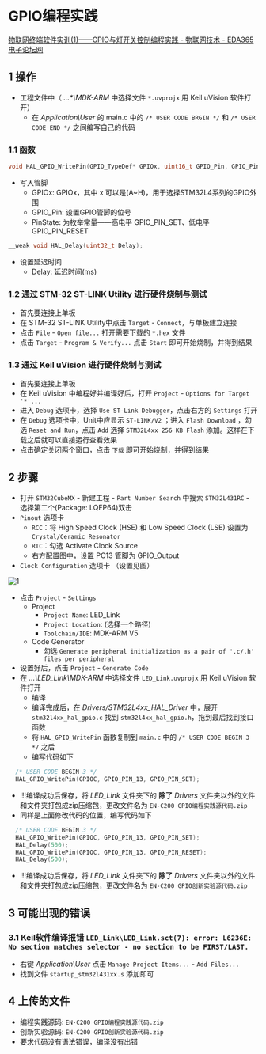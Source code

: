 # GPIO编程实践

[物联网终端软件实训(1)——GPIO与灯开关控制编程实践 - 物联网技术 - EDA365电子论坛网](https://www.eda365.com/thread-226842-1-2.html)

## 1 操作

* 工程文件中（ _...\*\MDK-ARM_ 中选择文件 `*.uvprojx` 用 Keil uVision 软件打开）
  * 在 _Application\User_ 的 main.c 中的 `/* USER CODE BRGIN */` 和 `/* USER CODE END */` 之间编写自己的代码

### 1.1 函数

```c
void HAL_GPIO_WritePin(GPIO_TypeDef* GPIOx, uint16_t GPIO_Pin, GPIO_PinState PinState);
```

* 写入管脚
  * GPIOx: GPIOx，其中 x 可以是(A~H)，用于选择STM32L4系列的GPIO外围
  * GPIO_Pin: 设置GPIO管脚的位号
  * PinState: 为枚举常量——高电平 GPIO_PIN_SET、低电平 GPIO_PIN_RESET

```c
__weak void HAL_Delay(uint32_t Delay);
```

* 设置延迟时间
  * Delay: 延迟时间(ms)

### 1.2 通过 STM-32 ST-LINK Utility 进行硬件烧制与测试

* 首先要连接上单板
* 在 STM-32 ST-LINK Utility中点击 `Target` - `Connect`，与单板建立连接
* 点击 `File` - `Open file...` 打开需要下载的 `*.hex` 文件
* 点击 `Target` - `Program & Verify...` 点击 `Start` 即可开始烧制，并得到结果

### 1.3 通过 Keil uVision 进行硬件烧制与测试

* 首先要连接上单板
* 在 Keil uVision 中编程好并编译好后，打开 `Project` - `Options for Target '*'...`
* 进入 `Debug` 选项卡，选择 `Use ST-Link Debugger`，点击右方的 `Settings` 打开
* 在 `Debug` 选项卡中，Unit中应显示 `ST-LINK/V2` ；进入 `Flash Download` ，勾选 `Reset and Run`，点击 `Add` 选择 `STM32L4xx 256 KB Flash` 添加。这样在下载之后就可以直接运行查看效果
* 点击确定关闭两个窗口，点击 `下载` 即可开始烧制，并得到结果

## 2 步骤

* 打开 `STM32CubeMX` - 新建工程 - `Part Number Search` 中搜索 `STM32L431RC` - 选择第二个(Package: LQFP64)双击
* `Pinout` 选项卡
  * `RCC`：将 High Speed Clock (HSE) 和 Low Speed Clock (LSE) 设置为 `Crystal/Ceramic Resonator`
  * `RTC`：勾选 Activate Clock Source
  * 右方配置图中，设置 PC13 管脚为 GPIO_Output
* `Clock Configuration` 选项卡 （设置见图）

![1](https://images2.imgbox.com/32/6e/ZmtxQs7H_o.png?download=true)

* 点击 `Project` - `Settings`
  * Project
    * `Project Name`: LED_Link
    * `Project Location`: (选择一个路径)
    * `Toolchain/IDE`: MDK-ARM V5
  * Code Generator
    * 勾选 `Generate peripheral initialization as a pair of '.c/.h' files per peripheral`
* 设置好后，点击 `Project` - `Generate Code`
* 在 _...\LED\_Link\MDK-ARM_ 中选择文件 `LED_Link.uvprojx` 用 Keil uVision 软件打开
  * 编译
  * 编译完成后，在 _Drivers/STM32L4xx\_HAL\_Driver_ 中，展开 `stm32l4xx_hal_gpio.c` 找到 `stm32l4xx_hal_gpio.h`，拖到最后找到接口函数
  * 将 `HAL_GPIO_WritePin` 函数复制到 `main.c` 中的 `/* USER CODE BEGIN 3 */` 之后
  * 编写代码如下

```c
  /* USER CODE BEGIN 3 */
  HAL_GPIO_WritePin(GPIOC, GPIO_PIN_13, GPIO_PIN_SET);
```

* !!!编译成功后保存，将 _LED\_Link_ 文件夹下的 __除了__ _Drivers_ 文件夹以外的文件和文件夹打包成zip压缩包，更改文件名为 `EN-C200 GPIO编程实践源代码.zip`
* 同样是上面修改代码的位置，编写代码如下

```c
  /* USER CODE BEGIN 3 */
  HAL_GPIO_WritePin(GPIOC, GPIO_PIN_13, GPIO_PIN_SET);
  HAL_Delay(500);
  HAL_GPIO_WritePin(GPIOC, GPIO_PIN_13, GPIO_PIN_RESET);
  HAL_Delay(500);
```

* !!!编译成功后保存，将 _LED\_Link_ 文件夹下的 __除了__ _Drivers_ 文件夹以外的文件和文件夹打包成zip压缩包，更改文件名为 `EN-C200 GPIO创新实验源代码.zip`

## 3 可能出现的错误

### 3.1  Keil软件编译报错 `LED_Link\LED_Link.sct(7): error: L6236E: No section matches selector - no section to be FIRST/LAST.`

* 右键 _Application\User_ 点击 `Manage Project Items...` - `Add Files...`
* 找到文件 `startup_stm32l431xx.s` 添加即可

## 4 上传的文件

* 编程实践源码: `EN-C200 GPIO编程实践源代码.zip`
* 创新实验源码: `EN-C200 GPIO创新实验源代码.zip`
* 要求代码没有语法错误，编译没有出错
